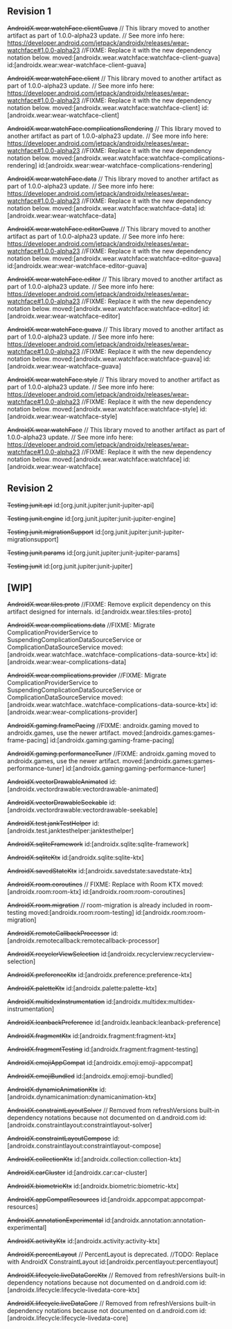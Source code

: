 ## Revision 1

~~AndroidX.wear.watchFace.clientGuava~~
// This library moved to another artifact as part of 1.0.0-alpha23 update.
// See more info here: https://developer.android.com/jetpack/androidx/releases/wear-watchface#1.0.0-alpha23
//FIXME: Replace it with the new dependency notation below.
moved:[androidx.wear.watchface:watchface-client-guava]
id:[androidx.wear:wear-watchface-client-guava]

~~AndroidX.wear.watchFace.client~~
// This library moved to another artifact as part of 1.0.0-alpha23 update.
// See more info here: https://developer.android.com/jetpack/androidx/releases/wear-watchface#1.0.0-alpha23
//FIXME: Replace it with the new dependency notation below.
moved:[androidx.wear.watchface:watchface-client]
id:[androidx.wear:wear-watchface-client]

~~AndroidX.wear.watchFace.complicationsRendering~~
// This library moved to another artifact as part of 1.0.0-alpha23 update.
// See more info here: https://developer.android.com/jetpack/androidx/releases/wear-watchface#1.0.0-alpha23
//FIXME: Replace it with the new dependency notation below.
moved:[androidx.wear.watchface:watchface-complications-rendering]
id:[androidx.wear:wear-watchface-complications-rendering]

~~AndroidX.wear.watchFace.data~~
// This library moved to another artifact as part of 1.0.0-alpha23 update.
// See more info here: https://developer.android.com/jetpack/androidx/releases/wear-watchface#1.0.0-alpha23
//FIXME: Replace it with the new dependency notation below.
moved:[androidx.wear.watchface:watchface-data]
id:[androidx.wear:wear-watchface-data]

~~AndroidX.wear.watchFace.editorGuava~~
// This library moved to another artifact as part of 1.0.0-alpha23 update.
// See more info here: https://developer.android.com/jetpack/androidx/releases/wear-watchface#1.0.0-alpha23
//FIXME: Replace it with the new dependency notation below.
moved:[androidx.wear.watchface:watchface-editor-guava]
id:[androidx.wear:wear-watchface-editor-guava]

~~AndroidX.wear.watchFace.editor~~
// This library moved to another artifact as part of 1.0.0-alpha23 update.
// See more info here: https://developer.android.com/jetpack/androidx/releases/wear-watchface#1.0.0-alpha23
//FIXME: Replace it with the new dependency notation below.
moved:[androidx.wear.watchface:watchface-editor]
id:[androidx.wear:wear-watchface-editor]

~~AndroidX.wear.watchFace.guava~~
// This library moved to another artifact as part of 1.0.0-alpha23 update.
// See more info here: https://developer.android.com/jetpack/androidx/releases/wear-watchface#1.0.0-alpha23
//FIXME: Replace it with the new dependency notation below.
moved:[androidx.wear.watchface:watchface-guava]
id:[androidx.wear:wear-watchface-guava]

~~AndroidX.wear.watchFace.style~~
// This library moved to another artifact as part of 1.0.0-alpha23 update.
// See more info here: https://developer.android.com/jetpack/androidx/releases/wear-watchface#1.0.0-alpha23
//FIXME: Replace it with the new dependency notation below.
moved:[androidx.wear.watchface:watchface-style]
id:[androidx.wear:wear-watchface-style]

~~AndroidX.wear.watchFace~~
// This library moved to another artifact as part of 1.0.0-alpha23 update.
// See more info here: https://developer.android.com/jetpack/androidx/releases/wear-watchface#1.0.0-alpha23
//FIXME: Replace it with the new dependency notation below.
moved:[androidx.wear.watchface:watchface]
id:[androidx.wear:wear-watchface]

## Revision 2

~~Testing.junit.api~~
id:[org.junit.jupiter:junit-jupiter-api]

~~Testing.junit.engine~~
id:[org.junit.jupiter:junit-jupiter-engine]

~~Testing.junit.migrationSupport~~
id:[org.junit.jupiter:junit-jupiter-migrationsupport]

~~Testing.junit.params~~
id:[org.junit.jupiter:junit-jupiter-params]

~~Testing.junit~~
id:[org.junit.jupiter:junit-jupiter]

## [WIP]

~~AndroidX.wear.tiles.proto~~
//FIXME: Remove explicit dependency on this artifact designed for internals.
id:[androidx.wear.tiles:tiles-proto]

~~AndroidX.wear.complications.data~~
//FIXME: Migrate ComplicationProviderService to SuspendingComplicationDataSourceService or ComplicationDataSourceService
moved:[androidx.wear.watchface..watchface-complications-data-source-ktx]
id:[androidx.wear:wear-complications-data]

~~AndroidX.wear.complications.provider~~
//FIXME: Migrate ComplicationProviderService to SuspendingComplicationDataSourceService or ComplicationDataSourceService
moved:[androidx.wear.watchface..watchface-complications-data-source-ktx]
id:[androidx.wear:wear-complications-provider]

~~AndroidX.gaming.framePacing~~
//FIXME: androidx.gaming moved to androidx.games, use the newer artifact.
moved:[androidx.games:games-frame-pacing]
id:[androidx.gaming:gaming-frame-pacing]

~~AndroidX.gaming.performanceTuner~~
//FIXME: androidx.gaming moved to androidx.games, use the newer artifact.
moved:[androidx.games:games-performance-tuner]
id:[androidx.gaming:gaming-performance-tuner]

~~AndroidX.vectorDrawableAnimated~~
id:[androidx.vectordrawable:vectordrawable-animated]

~~AndroidX.vectorDrawableSeekable~~
id:[androidx.vectordrawable:vectordrawable-seekable]

~~AndroidX.test.jankTestHelper~~
id:[androidx.test.janktesthelper:janktesthelper]

~~AndroidX.sqliteFramework~~
id:[androidx.sqlite:sqlite-framework]

~~AndroidX.sqliteKtx~~
id:[androidx.sqlite:sqlite-ktx]

~~AndroidX.savedStateKtx~~
id:[androidx.savedstate:savedstate-ktx]

~~AndroidX.room.coroutines~~
// FIXME: Replace with Room KTX
moved:[androidx.room:room-ktx]
id:[androidx.room:room-coroutines]

~~AndroidX.room.migration~~
// room-migration is already included in room-testing
moved:[androidx.room:room-testing]
id:[androidx.room:room-migration]

~~AndroidX.remoteCallbackProcessor~~
id:[androidx.remotecallback:remotecallback-processor]

~~AndroidX.recyclerViewSelection~~
id:[androidx.recyclerview:recyclerview-selection]

~~AndroidX.preferenceKtx~~
id:[androidx.preference:preference-ktx]

~~AndroidX.paletteKtx~~
id:[androidx.palette:palette-ktx]

~~AndroidX.multidexInstrumentation~~
id:[androidx.multidex:multidex-instrumentation]

~~AndroidX.leanbackPreference~~
id:[androidx.leanback:leanback-preference]

~~AndroidX.fragmentKtx~~
id:[androidx.fragment:fragment-ktx]

~~AndroidX.fragmentTesting~~
id:[androidx.fragment:fragment-testing]

~~AndroidX.emojiAppCompat~~
id:[androidx.emoji:emoji-appcompat]

~~AndroidX.emojiBundled~~
id:[androidx.emoji:emoji-bundled]

~~AndroidX.dynamicAnimationKtx~~
id:[androidx.dynamicanimation:dynamicanimation-ktx]

~~AndroidX.constraintLayoutSolver~~
// Removed from refreshVersions built-in dependency notations because not documented on d.android.com
id:[androidx.constraintlayout:constraintlayout-solver]

~~AndroidX.constraintLayoutCompose~~
id:[androidx.constraintlayout:constraintlayout-compose]

~~AndroidX.collectionKtx~~
id:[androidx.collection:collection-ktx]

~~AndroidX.carCluster~~
id:[androidx.car:car-cluster]

~~AndroidX.biometricKtx~~
id:[androidx.biometric:biometric-ktx]

~~AndroidX.appCompatResources~~
id:[androidx.appcompat:appcompat-resources]

~~AndroidX.annotationExperimental~~
id:[androidx.annotation:annotation-experimental]

~~AndroidX.activityKtx~~
id:[androidx.activity:activity-ktx]

~~AndroidX.percentLayout~~
// PercentLayout is deprecated.
//TODO: Replace with AndroidX ConstraintLayout
id:[androidx.percentlayout:percentlayout]

~~AndroidX.lifecycle.liveDataCoreKtx~~
// Removed from refreshVersions built-in dependency notations because not documented on d.android.com
id:[androidx.lifecycle:lifecycle-livedata-core-ktx]

~~AndroidX.lifecycle.liveDataCore~~
// Removed from refreshVersions built-in dependency notations because not documented on d.android.com
id:[androidx.lifecycle:lifecycle-livedata-core]
